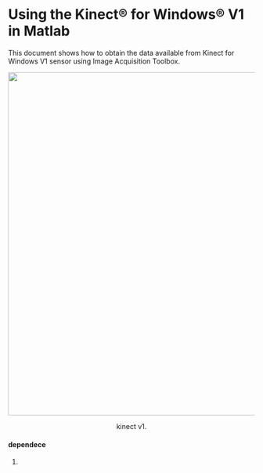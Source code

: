 # Using the Kinect® for Windows® V1 in Matlab

This document shows how to obtain the data available from Kinect for Windows V1 sensor using Image Acquisition Toolbox.

<div align="center">
  <img src="demo/output/33823288584_1d21cf0a26_k_example_output.jpg" width="700px" />
  <p>kinect v1.</p>
</div>

#### dependece
1. 
